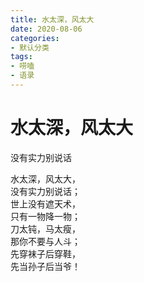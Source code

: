 ```yaml
---
title: 水太深，风太大
date: 2020-08-06
categories:
- 默认分类
tags:
- 唠嗑
- 语录
---
```


# 水太深，风太大

  没有实力别说话

<!-- more -->
水太深，风太大，  
没有实力别说话；  
世上没有遮天术，   
只有一物降一物；   
刀太钝，马太瘦，   
那你不要与人斗；   
先穿袜子后穿鞋，   
先当孙子后当爷！
